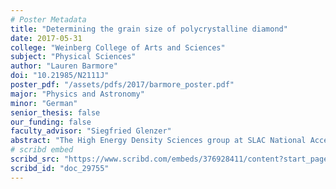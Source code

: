 ```yaml
---
# Poster Metadata
title: "Determining the grain size of polycrystalline diamond"
date: 2017-05-31
college: "Weinberg College of Arts and Sciences"
subject: "Physical Sciences"
author: "Lauren Barmore"
doi: "10.21985/N2111J"
poster_pdf: "/assets/pdfs/2017/barmore_poster.pdf"
major: "Physics and Astronomy"
minor: "German"
senior_thesis: false
our_funding: false
faculty_advisor: "Siegfried Glenzer"
abstract: "The High Energy Density Sciences group at SLAC National Accelerator Laboratory studies materials in extreme conditions such as very high temperatures and pressures. We use shock waves produced by the Linac Coherent Light Source to compress polycrystalline diamond samples. Compressing these samples allows us to use x-ray diffraction to study the changes to the material’s structure as it experiences high pressure conditions. As a result of the shock wave, the polycrystalline diamond samples undergo dynamic compression. Polycrystalline diamond is valuable to study because it can be formed into ablator capsules for use in inertial confinement fusion reactions."
# scribd embed
scribd_src: "https://www.scribd.com/embeds/376928411/content?start_page=1&view_mode=scroll&access_key=key-vWKdmhhqLlRbeMStvV7V&show_recommendations=true"
scribd_id: "doc_29755"
---
```

